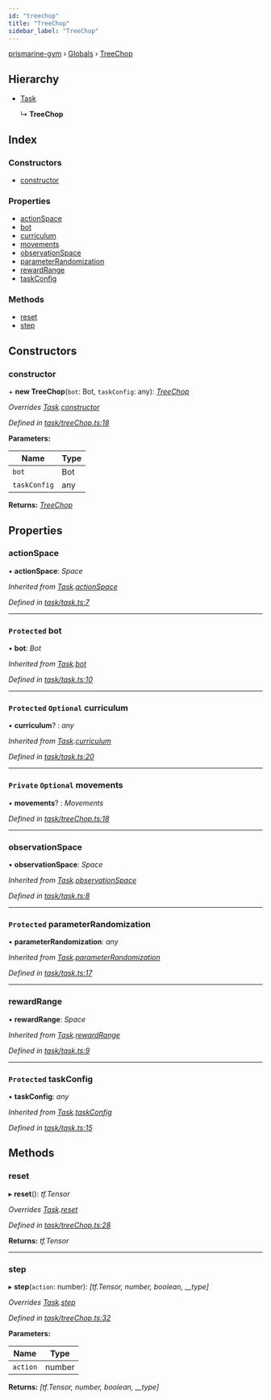 ```yaml
---
id: "treechop"
title: "TreeChop"
sidebar_label: "TreeChop"
---
```


[prismarine-gym](../index.md) › [Globals](../globals.md) › [TreeChop](treechop.md)

## Hierarchy

* [Task](task.md)

  ↳ **TreeChop**

## Index

### Constructors

* [constructor](treechop.md#constructor)

### Properties

* [actionSpace](treechop.md#actionspace)
* [bot](treechop.md#protected-bot)
* [curriculum](treechop.md#protected-optional-curriculum)
* [movements](treechop.md#private-optional-movements)
* [observationSpace](treechop.md#observationspace)
* [parameterRandomization](treechop.md#protected-parameterrandomization)
* [rewardRange](treechop.md#rewardrange)
* [taskConfig](treechop.md#protected-taskconfig)

### Methods

* [reset](treechop.md#reset)
* [step](treechop.md#step)

## Constructors

###  constructor

\+ **new TreeChop**(`bot`: Bot, `taskConfig`: any): *[TreeChop](treechop.md)*

*Overrides [Task](task.md).[constructor](task.md#constructor)*

*Defined in [task/treeChop.ts:18](https://github.com/louis030195/prismarine-gym/blob/28cd6da/src/task/treeChop.ts#L18)*

**Parameters:**

Name | Type |
------ | ------ |
`bot` | Bot |
`taskConfig` | any |

**Returns:** *[TreeChop](treechop.md)*

## Properties

###  actionSpace

• **actionSpace**: *Space*

*Inherited from [Task](task.md).[actionSpace](task.md#actionspace)*

*Defined in [task/task.ts:7](https://github.com/louis030195/prismarine-gym/blob/28cd6da/src/task/task.ts#L7)*

___

### `Protected` bot

• **bot**: *Bot*

*Inherited from [Task](task.md).[bot](task.md#protected-bot)*

*Defined in [task/task.ts:10](https://github.com/louis030195/prismarine-gym/blob/28cd6da/src/task/task.ts#L10)*

___

### `Protected` `Optional` curriculum

• **curriculum**? : *any*

*Inherited from [Task](task.md).[curriculum](task.md#protected-optional-curriculum)*

*Defined in [task/task.ts:20](https://github.com/louis030195/prismarine-gym/blob/28cd6da/src/task/task.ts#L20)*

___

### `Private` `Optional` movements

• **movements**? : *Movements*

*Defined in [task/treeChop.ts:18](https://github.com/louis030195/prismarine-gym/blob/28cd6da/src/task/treeChop.ts#L18)*

___

###  observationSpace

• **observationSpace**: *Space*

*Inherited from [Task](task.md).[observationSpace](task.md#observationspace)*

*Defined in [task/task.ts:8](https://github.com/louis030195/prismarine-gym/blob/28cd6da/src/task/task.ts#L8)*

___

### `Protected` parameterRandomization

• **parameterRandomization**: *any*

*Inherited from [Task](task.md).[parameterRandomization](task.md#protected-parameterrandomization)*

*Defined in [task/task.ts:17](https://github.com/louis030195/prismarine-gym/blob/28cd6da/src/task/task.ts#L17)*

___

###  rewardRange

• **rewardRange**: *Space*

*Inherited from [Task](task.md).[rewardRange](task.md#rewardrange)*

*Defined in [task/task.ts:9](https://github.com/louis030195/prismarine-gym/blob/28cd6da/src/task/task.ts#L9)*

___

### `Protected` taskConfig

• **taskConfig**: *any*

*Inherited from [Task](task.md).[taskConfig](task.md#protected-taskconfig)*

*Defined in [task/task.ts:15](https://github.com/louis030195/prismarine-gym/blob/28cd6da/src/task/task.ts#L15)*

## Methods

###  reset

▸ **reset**(): *tf.Tensor*

*Overrides [Task](task.md).[reset](task.md#abstract-reset)*

*Defined in [task/treeChop.ts:28](https://github.com/louis030195/prismarine-gym/blob/28cd6da/src/task/treeChop.ts#L28)*

**Returns:** *tf.Tensor*

___

###  step

▸ **step**(`action`: number): *[tf.Tensor, number, boolean, __type]*

*Overrides [Task](task.md).[step](task.md#abstract-step)*

*Defined in [task/treeChop.ts:32](https://github.com/louis030195/prismarine-gym/blob/28cd6da/src/task/treeChop.ts#L32)*

**Parameters:**

Name | Type |
------ | ------ |
`action` | number |

**Returns:** *[tf.Tensor, number, boolean, __type]*
